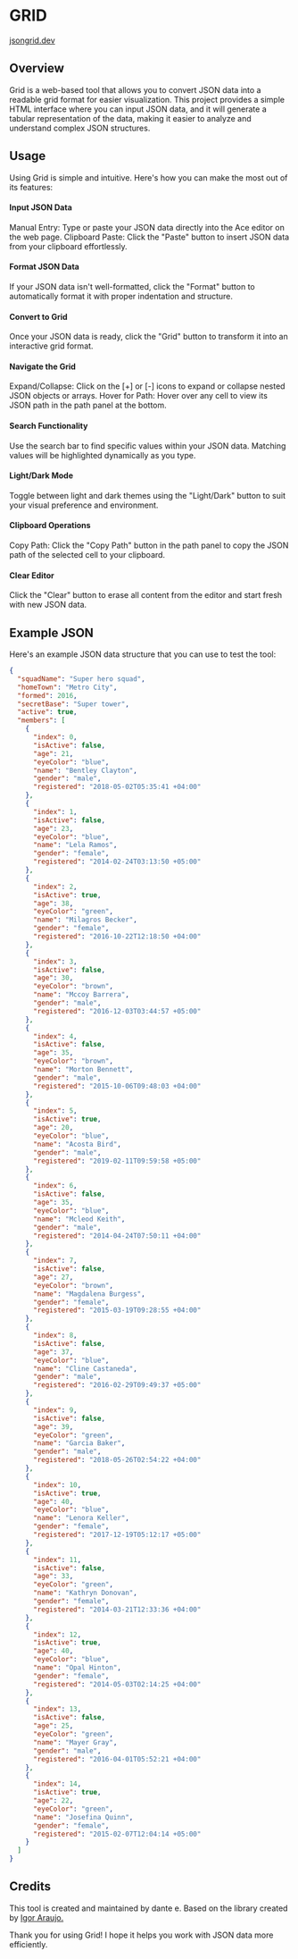 # GRID

[jsongrid.dev](https://www.jsongrid.dev/)

## Overview
Grid is a web-based tool that allows you to convert JSON data into a readable grid format for easier visualization. This project provides a simple HTML interface where you can input JSON data, and it will generate a tabular representation of the data, making it easier to analyze and understand complex JSON structures.

## Usage
Using Grid is simple and intuitive. Here's how you can make the most out of its features:

#### Input JSON Data
Manual Entry: Type or paste your JSON data directly into the Ace editor on the web page.
Clipboard Paste: Click the "Paste" button to insert JSON data from your clipboard effortlessly.

#### Format JSON Data
If your JSON data isn't well-formatted, click the "Format" button to automatically format it with proper indentation and structure.

#### Convert to Grid
Once your JSON data is ready, click the "Grid" button to transform it into an interactive grid format.

#### Navigate the Grid
Expand/Collapse: Click on the [+] or [-] icons to expand or collapse nested JSON objects or arrays.
Hover for Path: Hover over any cell to view its JSON path in the path panel at the bottom.

#### Search Functionality
Use the search bar to find specific values within your JSON data. Matching values will be highlighted dynamically as you type.

#### Light/Dark Mode
Toggle between light and dark themes using the "Light/Dark" button to suit your visual preference and environment.

#### Clipboard Operations
Copy Path: Click the "Copy Path" button in the path panel to copy the JSON path of the selected cell to your clipboard.

#### Clear Editor
Click the "Clear" button to erase all content from the editor and start fresh with new JSON data.

## Example JSON
Here's an example JSON data structure that you can use to test the tool:

```json
{
  "squadName": "Super hero squad",
  "homeTown": "Metro City",
  "formed": 2016,
  "secretBase": "Super tower",
  "active": true,
  "members": [
    {
      "index": 0,
      "isActive": false,
      "age": 21,
      "eyeColor": "blue",
      "name": "Bentley Clayton",
      "gender": "male",
      "registered": "2018-05-02T05:35:41 +04:00"
    },
    {
      "index": 1,
      "isActive": false,
      "age": 23,
      "eyeColor": "blue",
      "name": "Lela Ramos",
      "gender": "female",
      "registered": "2014-02-24T03:13:50 +05:00"
    },
    {
      "index": 2,
      "isActive": true,
      "age": 38,
      "eyeColor": "green",
      "name": "Milagros Becker",
      "gender": "female",
      "registered": "2016-10-22T12:18:50 +04:00"
    },
    {
      "index": 3,
      "isActive": false,
      "age": 30,
      "eyeColor": "brown",
      "name": "Mccoy Barrera",
      "gender": "male",
      "registered": "2016-12-03T03:44:57 +05:00"
    },
    {
      "index": 4,
      "isActive": false,
      "age": 35,
      "eyeColor": "brown",
      "name": "Morton Bennett",
      "gender": "male",
      "registered": "2015-10-06T09:48:03 +04:00"
    },
    {
      "index": 5,
      "isActive": true,
      "age": 20,
      "eyeColor": "blue",
      "name": "Acosta Bird",
      "gender": "male",
      "registered": "2019-02-11T09:59:58 +05:00"
    },
    {
      "index": 6,
      "isActive": false,
      "age": 35,
      "eyeColor": "blue",
      "name": "Mcleod Keith",
      "gender": "male",
      "registered": "2014-04-24T07:50:11 +04:00"
    },
    {
      "index": 7,
      "isActive": false,
      "age": 27,
      "eyeColor": "brown",
      "name": "Magdalena Burgess",
      "gender": "female",
      "registered": "2015-03-19T09:28:55 +04:00"
    },
    {
      "index": 8,
      "isActive": false,
      "age": 37,
      "eyeColor": "blue",
      "name": "Cline Castaneda",
      "gender": "male",
      "registered": "2016-02-29T09:49:37 +05:00"
    },
    {
      "index": 9,
      "isActive": false,
      "age": 39,
      "eyeColor": "green",
      "name": "Garcia Baker",
      "gender": "male",
      "registered": "2018-05-26T02:54:22 +04:00"
    },
    {
      "index": 10,
      "isActive": true,
      "age": 40,
      "eyeColor": "blue",
      "name": "Lenora Keller",
      "gender": "female",
      "registered": "2017-12-19T05:12:17 +05:00"
    },
    {
      "index": 11,
      "isActive": false,
      "age": 33,
      "eyeColor": "green",
      "name": "Kathryn Donovan",
      "gender": "female",
      "registered": "2014-03-21T12:33:36 +04:00"
    },
    {
      "index": 12,
      "isActive": true,
      "age": 40,
      "eyeColor": "blue",
      "name": "Opal Hinton",
      "gender": "female",
      "registered": "2014-05-03T02:14:25 +04:00"
    },
    {
      "index": 13,
      "isActive": false,
      "age": 25,
      "eyeColor": "green",
      "name": "Mayer Gray",
      "gender": "male",
      "registered": "2016-04-01T05:52:21 +04:00"
    },
    {
      "index": 14,
      "isActive": true,
      "age": 22,
      "eyeColor": "green",
      "name": "Josefina Quinn",
      "gender": "female",
      "registered": "2015-02-07T12:04:14 +05:00"
    }
  ]
}
```

## Credits
This tool is created and maintained by dante e. 
Based on the library created by [Igor Araujo.](https://github.com/araujoigor/json-grid)

Thank you for using Grid! I hope it helps you work with JSON data more efficiently.
